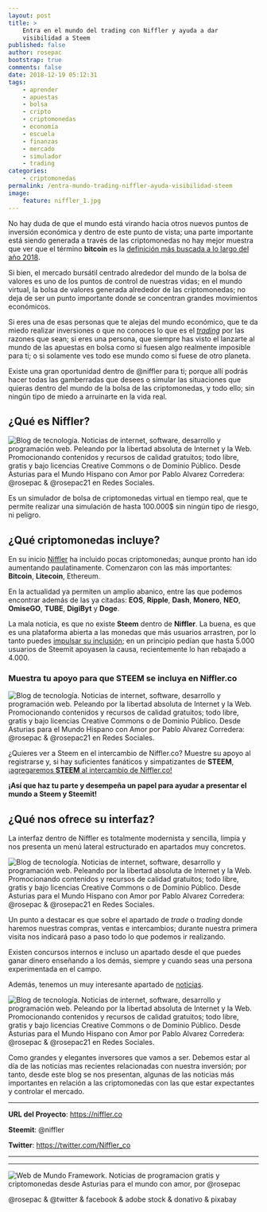 ```yaml
---
layout: post
title: >
    Entra en el mundo del trading con Niffler y ayuda a dar
    visibilidad a Steem
published: false
author: rosepac
bootstrap: true
comments: false
date: 2018-12-19 05:12:31
tags:
    - aprender
    - apuestas
    - bolsa
    - cripto
    - criptomonedas
    - economía
    - escuela
    - finanzas
    - mercado
    - simulador
    - trading
categories:
    - criptomonedas
permalink: /entra-mundo-trading-niffler-ayuda-visibilidad-steem
image:
    feature: niffler_1.jpg
---
```

No hay duda de que el mundo está virando hacia otros nuevos puntos de inversión económica y dentro de este punto de vista; una parte importante está siendo generada a través de las criptomonedas no hay mejor muestra que ver que el término **bitcoin** es la [definición más buscada a lo largo del año 2018][1].

Si bien, el mercado bursátil centrado alrededor del mundo de la bolsa de valores es uno de los puntos de control de nuestras vidas; en el mundo virtual, la bolsa de valores generada alrededor de las criptomonedas; no deja de ser un punto importante donde se concentran grandes movimientos económicos.

Si eres una de esas personas que te alejas del mundo económico, que te da miedo realizar inversiones o que no conoces lo que es el [_trading_][2] por las razones que sean; si eres una persona, que siempre has visto el lanzarte al mundo de las apuestas en bolsa como si fuesen algo realmente imposible para ti; o si solamente ves todo ese mundo como si fuese de otro planeta.

Existe una gran oportunidad dentro de @niffler para ti; porque allí podrás hacer todas las gamberradas que desees o simular las situaciones que quieras dentro del mundo de la bolsa de las criptomonedas, y todo ello; sin ningún tipo de miedo a arruinarte en la vida real.

## ¿Qué es Niffler?

![Blog de tecnología. Noticias de internet, software, desarrollo y programación web. Peleando por la libertad absoluta de Internet y la Web. Promocionando contenidos y recursos de calidad gratuitos; todo libre, gratis y bajo licencias Creative Commons o de Dominio Público. Desde Asturias para el Mundo Hispano con Amor por Pablo Alvarez Corredera: @rosepac &  @rosepac21 en Redes Sociales.][3]
  
Es un simulador de bolsa de criptomonedas virtual en tiempo real, que te permite realizar una simulación de hasta 100.000$ sin ningún tipo de riesgo, ni peligro.

## ¿Qué criptomonedas incluye?

En su inicio [Niffler][4] ha incluido pocas criptomonedas; aunque pronto han ido aumentando paulatinamente. Comenzaron con las más importantes: **Bitcoin**, **Litecoin**, Ethereum.

En la actualidad ya permiten un amplio abanico, entre las que podemos encontrar además de las ya citadas: **EOS**, **Ripple**, **Dash**, **Monero**, **NEO**, **OmiseGO**, **TUBE**, **DigiByt** y **Doge**.

La mala noticia, es que no existe **Steem** dentro de **Niffler**. La buena, es que es una plataforma abierta a las monedas que más usuarios arrastren, por lo tanto puedes [impulsar su inclusión][5]; en un principio pedían que hasta 5.000 usuarios de Steemit apoyasen la causa, recientemente lo han rebajado a 4.000.

### Muestra tu apoyo para que **STEEM** se incluya en Niffler.co

![Blog de tecnología. Noticias de internet, software, desarrollo y programación web. Peleando por la libertad absoluta de Internet y la Web. Promocionando contenidos y recursos de calidad gratuitos; todo libre, gratis y bajo licencias Creative Commons o de Dominio Público. Desde Asturias para el Mundo Hispano con Amor por Pablo Alvarez Corredera: @rosepac &  @rosepac21 en Redes Sociales.][6]

¿Quieres ver a Steem en el intercambio de Niffler.co? Muestre su apoyo al registrarse y, si hay suficientes fanáticos y simpatizantes de **STEEM**, [¡agregaremos **STEEM** al intercambio de Niffler.co!][5]

**¡Así que haz tu parte y desempeña un papel para ayudar a presentar el mundo a Steem y Steemit!**

## ¿Qué nos ofrece su interfaz?

La interfaz dentro de Niffler es totalmente modernista y sencilla, limpia y nos presenta un menú lateral estructurado en apartados muy concretos.

![Blog de tecnología. Noticias de internet, software, desarrollo y programación web. Peleando por la libertad absoluta de Internet y la Web. Promocionando contenidos y recursos de calidad gratuitos; todo libre, gratis y bajo licencias Creative Commons o de Dominio Público. Desde Asturias para el Mundo Hispano con Amor por Pablo Alvarez Corredera: @rosepac &  @rosepac21 en Redes Sociales.][7]

Un punto a destacar es que sobre el apartado de _trade_ o _trading_ donde haremos nuestras compras, ventas e intercambios; durante nuestra primera visita nos indicará paso a paso todo lo que podemos ir realizando.

Existen concursos internos e incluso un apartado desde el que puedes ganar dinero enseñando a los demás, siempre y cuando seas una persona experimentada en el campo.

Además, tenemos un muy interesante apartado de [noticias][8].

![Blog de tecnología. Noticias de internet, software, desarrollo y programación web. Peleando por la libertad absoluta de Internet y la Web. Promocionando contenidos y recursos de calidad gratuitos; todo libre, gratis y bajo licencias Creative Commons o de Dominio Público. Desde Asturias para el Mundo Hispano con Amor por Pablo Alvarez Corredera: @rosepac &  @rosepac21 en Redes Sociales.][9]

Como grandes y elegantes inversores que vamos a ser. Debemos estar al día de las noticias mas recientes relacionadas con nuestra inversión; por tanto, desde este blog se nos presentan, algunas de las noticias más importantes en relación a las criptomonedas con las que estar expectantes y controlar el mercado.

* * *

**URL del Proyecto**: https://niffler.co
  
**Steemit**: @niffler
  
**Twitter**: https://twitter.com/Niffler_co

* * *


   


* * *


  


![Web de Mundo Framework. Noticias de programacion gratis y criptomonedas desde Asturias para el mundo con amor, por @rosepac][10]


  @rosepac & @twitter & facebook & adobe stock & donativo & pixabay


 [1]: http://www.elfinanciero.com.mx/mercados/que-es-bitcoin-la-definicion-mas-buscada-en-google-en-2018
 [2]: https://es.wikipedia.org/wiki/Trading
 [3]: https://i.ibb.co/7Nyc4Dc/niffler-interfaz.png
 [4]: https://niffler.co
 [5]: https://niffler.co/goal/steem
 [6]: https://i.ibb.co/M55mH7Y/nifffler111.png
 [7]: https://i.ibb.co/gyBbbrK/niffler-1.png
 [8]: https://niffler.co/news
 [9]: https://i.ibb.co/yS1MQpg/niffler-noticias.png
 [10]: https://image.ibb.co/iTckvT/mundo-framework-1350x167-steemit.png